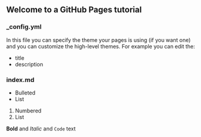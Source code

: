 ## Welcome to a GitHub Pages tutorial

### _config.yml

In this file you can specify the theme your pages is using (if you want one) and you can customize the high-level themes. For example you can edit the:
- title
- description

### index.md

- Bulleted
- List

1. Numbered
2. List

**Bold** and _Italic_ and `Code` text

